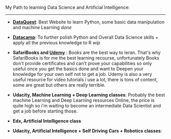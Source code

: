 My Path to learning Data Science and Artificial Intelligence:


----------


 - **[DataQuest](https://www.dataquest.io/profile/khalil.alami)**:  Best Website to learn Python, some basic data manipulation and machine Learning *done* 

 - **[Datacamp](https://www.datacamp.com/profile/khalilalami)**: To further polish Python and Overall Data Science skills + apply all the previous knowledge to R *wip*

 - **SafariBooks and [Udemy](https://www.udemy.com/user/jiiokpjji/)** : Books are the best way to leran. That's why SafariBooks is for me the best learning recourse, unfortunately Books don't provide certificates and can't prove your capabilities so only useful once you get the basics done and want to Deepen your knowledge for your own self not to get a job. Udemy is also a very useful resource for video tutorials i use a lot, there is tons of content, some are great but others are really terrible.

 - **Udacity, Machine Learning + Deep Learning classes**: Probably the best machine Learning and Deep Learning resources Online, the price is quite high so i'm waiting to become an intermediate Data Scientist and get a job before starting those.

 - **Edx, Artificial Intelligence class**

 - **Udacity, Artificial Intelligence + Self Driving Cars + Robotics classes**: